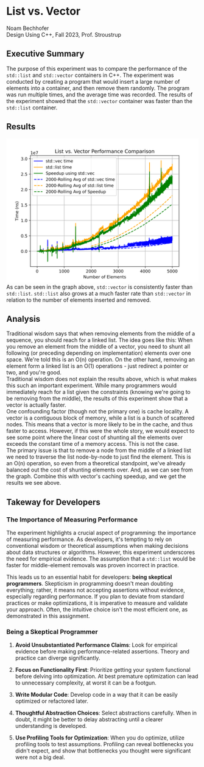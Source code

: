 <!-- Write an explanation of why your results are the way they are – this write-up is essential, do not just send code and a graph. -->

# List vs. Vector

Noam Bechhofer  
Design Using C++, Fall 2023, Prof. Stroustrup

## Executive Summary

The purpose of this experiment was to compare the performance of the `std::list` and `std::vector` containers in C++. The experiment was conducted by creating a program that would insert a large number of elements into a container, and then remove them randomly. The program was run multiple times, and the average time was recorded. The results of the experiment showed that the `std::vector` container was faster than the `std::list` container.

## Results

![fig 1](./Figure_1.svg)  
As can be seen in the graph above, `std::vector` is consistently faster than `std::list`. `std::list` also grows at a much faster rate than `std::vector` in relation to the number of elements inserted and removed.

## Analysis

Traditional wisdom says that when removing elements from the middle of a sequence, you should reach for a linked list. The idea goes like this: When you remove an element from the middle of a vector, you need to shunt all following (or preceding depending on implementation) elements over one space. We're told this is an O(n) operation. On the other hand, removing an element form a linked list is an O(1) operations - just redirect a pointer or two, and you're good.  
Traditional wisdom does not explain the results above, which is what makes this such an important experiment. While many programmers would immediately reach for a list given the constraints (knowing we're going to be removing from the middle), the results of this experiment show that a vector is actually faster.  
One confounding factor (though not the primary one) is cache locality. A vector is a contiguous block of memory, while a list is a bunch of scattered nodes. This means that a vector is more likely to be in the cache, and thus faster to access. However, if this were the whole story, we would expect to see some point where the linear cost of shunting all the elements over exceeds the constant time of a memory access. This is not the case.  
The primary issue is that to remove a node from the middle of a linked list we need to traverse the list node-by-node to just find the element. This is an O(n) operation, so even from a theoretical standpoint, we've already balanced out the cost of shunting elements over. And, as we can see from the graph. Combine this with vector's caching speedup, and we get the results we see above.

## Takeway for Developers

### The Importance of Measuring Performance

The experiment highlights a crucial aspect of programming: the importance of measuring performance. As developers, it's tempting to rely on conventional wisdom or theoretical assumptions when making decisions about data structures or algorithms. However, this experiment underscores the need for empirical evidence. The assumption that a `std::list` would be faster for middle-element removals was proven incorrect in practice. 

This leads us to an essential habit for developers: **being skeptical programmers**. Skepticism in programming doesn't mean doubting everything; rather, it means not accepting assertions without evidence, especially regarding performance. If you plan to deviate from standard practices or make optimizations, it is imperative to measure and validate your approach. Often, the intuitive choice isn't the most efficient one, as demonstrated in this assignment.

### Being a Skeptical Programmer

1. **Avoid Unsubstantiated Performance Claims**: Look for empirical evidence before making performance-related assertions. Theory and practice can diverge significantly.

2. **Focus on Functionality First**: Prioritize getting your system functional before delving into optimization. At best premature optimization can lead to unnecessary complexity, at worst it can be a footgun.

3. **Write Modular Code**: Develop code in a way that it can be easily optimized or refactored later.

4. **Thoughtful Abstraction Choices**: Select abstractions carefully. When in doubt, it might be better to delay abstracting until a clearer understanding is developed.

5. **Use Profiling Tools for Optimization**: When you do optimize, utilize profiling tools to test assumptions. Profiling can reveal bottlenecks you didn't expect, and show that bottlenecks you thought were significant were not a big deal.
